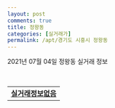 ```yaml
---
layout: post
comments: true
title: 정왕동
categories: [실거래가]
permalink: /apt/경기도 시흥시 정왕동
---
```


2021년 07월 04일 정왕동 실거래 정보

<script type="text/javascript">
  google.charts.load('current', {'packages':['corechart']});
  google.charts.setOnLoadCallback(drawChart);

  function drawChart() {
    var data = google.visualization.arrayToDataTable([['거래일', '매매', '전월세', '전매'], ['20-07', 242, 223, 0], ['20-08', 188, 241, 0], ['20-09', 140, 226, 0], ['20-10', 210, 203, 0], ['20-11', 230, 210, 0], ['20-12', 351, 199, 0], ['21-01', 394, 232, 0], ['21-02', 566, 220, 0], ['21-03', 535, 433, 0], ['21-04', 368, 263, 0], ['21-05', 280, 213, 0], ['21-06', 162, 167, 0]]);

    var options = {
      title: '최근 유형별 거래량 추이',
      legend: { position: 'bottom' }
    };

    var chart = new google.visualization.LineChart(document.getElementById('columnchart_material'));
    chart.draw(data, (options));
  }
</script>

<div id="columnchart_material" style="width: 95%; margin-left: -35px; display: block"></div>
<br>
<table>
  <tr>
    <td colspan="4" style="font-weight: bold;"><a href="https://search.naver.com/search.naver?query=정왕동 실거래정보없음">실거래정보없음</a></td>
  </tr>
    
</table>
    